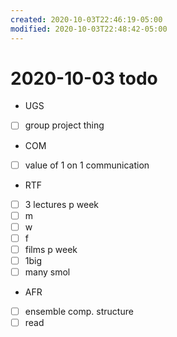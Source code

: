 ```yaml
---
created: 2020-10-03T22:46:19-05:00
modified: 2020-10-03T22:48:42-05:00
---
```


# 2020-10-03 todo

- UGS
 - [ ] group project thing
- COM
 - [ ] value of 1 on 1 communication
- RTF
 - [ ] 3 lectures p week
  - [ ] m
  - [ ] w
  - [ ] f
 - [ ] films p week
 - [ ] 1big
 - [ ] many smol
- AFR
 - [ ] ensemble comp. structure
 - [ ] read